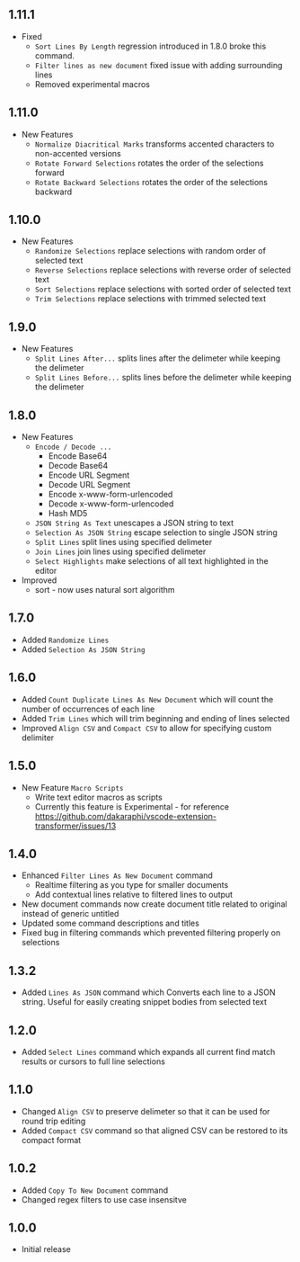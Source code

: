 ## 1.11.1
- Fixed
  - `Sort Lines By Length` regression introduced in 1.8.0 broke this command.
  - `Filter lines as new document` fixed issue with adding surrounding lines
  - Removed experimental macros
  
## 1.11.0
- New Features
  - `Normalize Diacritical Marks` transforms accented characters to non-accented versions
  - `Rotate Forward Selections` rotates the order of the selections forward
  - `Rotate Backward Selections` rotates the order of the selections backward

## 1.10.0
- New Features
  - `Randomize Selections` replace selections with random order of selected text
  - `Reverse Selections` replace selections with reverse order of selected text
  - `Sort Selections` replace selections with sorted order of selected text
  - `Trim Selections` replace selections with trimmed selected text

## 1.9.0
- New Features
  - `Split Lines After...` splits lines after the delimeter while keeping the delimeter
  - `Split Lines Before...` splits lines before the delimeter while keeping the delimeter

## 1.8.0
- New Features
  - `Encode / Decode ...`
    - Encode Base64
    - Decode Base64
    - Encode URL Segment
    - Decode URL Segment
    - Encode x-www-form-urlencoded
    - Decode x-www-form-urlencoded
    - Hash MD5
  - `JSON String As Text` unescapes a JSON string to text
  - `Selection As JSON String` escape selection to single JSON string
  - `Split Lines` split lines using specified delimeter
  - `Join Lines` join lines using specified delimeter
  - `Select Highlights` make selections of all text highlighted in the editor
- Improved
  - sort - now uses natural sort algorithm

## 1.7.0
- Added `Randomize Lines`
- Added `Selection As JSON String`

## 1.6.0
- Added `Count Duplicate Lines As New Document` which will count the number of occurrences of each line
- Added `Trim Lines` which will trim beginning and ending of lines selected
- Improved `Align CSV` and `Compact CSV` to allow for specifying custom delimiter

## 1.5.0
- New Feature `Macro Scripts`
  - Write text editor macros as scripts
  - Currently this feature is Experimental - for reference https://github.com/dakaraphi/vscode-extension-transformer/issues/13

## 1.4.0
- Enhanced `Filter Lines As New Document` command
  - Realtime filtering as you type for smaller documents
  - Add contextual lines relative to filtered lines to output
- New document commands now create document title related to original instead of generic untitled
- Updated some command descriptions and titles
- Fixed bug in filtering commands which prevented filtering properly on selections

## 1.3.2
- Added `Lines As JSON` command which Converts each line to a JSON string.  Useful for easily creating snippet bodies from selected text

## 1.2.0
- Added `Select Lines` command which expands all current find match results or cursors to full line selections

## 1.1.0
- Changed `Align CSV` to preserve delimeter so that it can be used for round trip editing
- Added `Compact CSV` command so that aligned CSV can be restored to its compact format

## 1.0.2
- Added `Copy To New Document` command
- Changed regex filters to use case insensitve

## 1.0.0
- Initial release  






